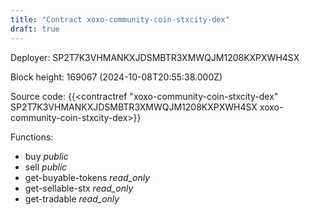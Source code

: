 ```yaml
---
title: "Contract xoxo-community-coin-stxcity-dex"
draft: true
---
```

Deployer: SP2T7K3VHMANKXJDSMBTR3XMWQJM1208KXPXWH4SX


 



Block height: 169067 (2024-10-08T20:55:38.000Z)

Source code: {{<contractref "xoxo-community-coin-stxcity-dex" SP2T7K3VHMANKXJDSMBTR3XMWQJM1208KXPXWH4SX xoxo-community-coin-stxcity-dex>}}

Functions:

* buy _public_
* sell _public_
* get-buyable-tokens _read_only_
* get-sellable-stx _read_only_
* get-tradable _read_only_

